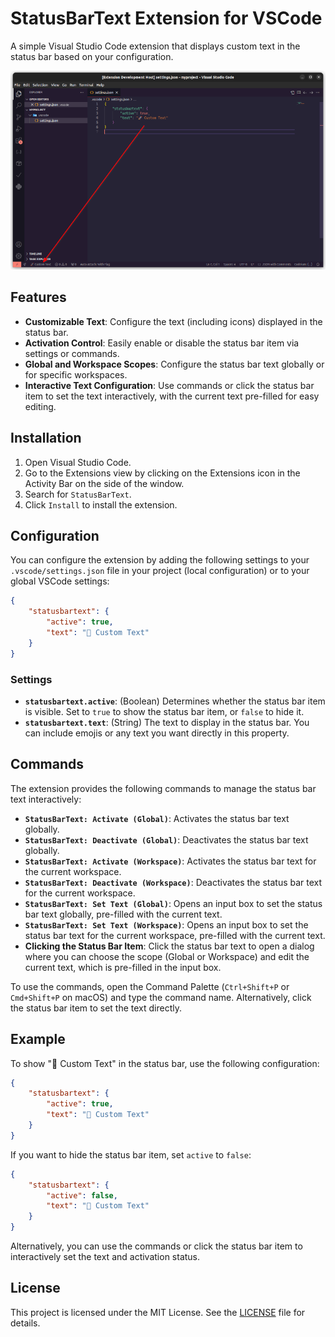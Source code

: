 # StatusBarText Extension for VSCode

A simple Visual Studio Code extension that displays custom text in the status bar based on your configuration.

![preview](https://raw.githubusercontent.com/marceloxp/statusbartext/refs/heads/master/images/preview-sm.png)

## Features

- **Customizable Text**: Configure the text (including icons) displayed in the status bar.
- **Activation Control**: Easily enable or disable the status bar item via settings or commands.
- **Global and Workspace Scopes**: Configure the status bar text globally or for specific workspaces.
- **Interactive Text Configuration**: Use commands or click the status bar item to set the text interactively, with the current text pre-filled for easy editing.

## Installation

1. Open Visual Studio Code.
2. Go to the Extensions view by clicking on the Extensions icon in the Activity Bar on the side of the window.
3. Search for `StatusBarText`.
4. Click `Install` to install the extension.

## Configuration

You can configure the extension by adding the following settings to your `.vscode/settings.json` file in your project (local configuration) or to your global VSCode settings:

```json
{
    "statusbartext": {
        "active": true,
        "text": "🚀 Custom Text"
    }
}
```

### Settings

- **`statusbartext.active`**: (Boolean) Determines whether the status bar item is visible. Set to `true` to show the status bar item, or `false` to hide it.
- **`statusbartext.text`**: (String) The text to display in the status bar. You can include emojis or any text you want directly in this property.

## Commands

The extension provides the following commands to manage the status bar text interactively:

- **`StatusBarText: Activate (Global)`**: Activates the status bar text globally.
- **`StatusBarText: Deactivate (Global)`**: Deactivates the status bar text globally.
- **`StatusBarText: Activate (Workspace)`**: Activates the status bar text for the current workspace.
- **`StatusBarText: Deactivate (Workspace)`**: Deactivates the status bar text for the current workspace.
- **`StatusBarText: Set Text (Global)`**: Opens an input box to set the status bar text globally, pre-filled with the current text.
- **`StatusBarText: Set Text (Workspace)`**: Opens an input box to set the status bar text for the current workspace, pre-filled with the current text.
- **Clicking the Status Bar Item**: Click the status bar text to open a dialog where you can choose the scope (Global or Workspace) and edit the current text, which is pre-filled in the input box.

To use the commands, open the Command Palette (`Ctrl+Shift+P` or `Cmd+Shift+P` on macOS) and type the command name. Alternatively, click the status bar item to set the text directly.

## Example

To show "🚀 Custom Text" in the status bar, use the following configuration:

```json
{
    "statusbartext": {
        "active": true,
        "text": "🚀 Custom Text"
    }
}
```

If you want to hide the status bar item, set `active` to `false`:

```json
{
    "statusbartext": {
        "active": false,
        "text": "🚀 Custom Text"
    }
}
```

Alternatively, you can use the commands or click the status bar item to interactively set the text and activation status.

## License

This project is licensed under the MIT License. See the [LICENSE](LICENSE) file for details.